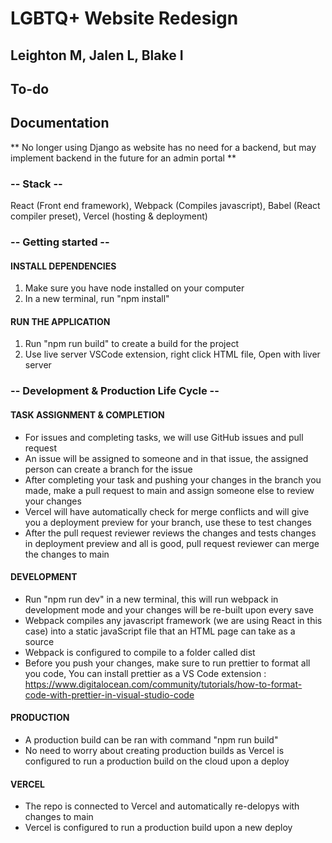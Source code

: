 # LGBTQ+ Website Redesign

## Leighton M, Jalen L, Blake I

## To-do


## Documentation

** No longer using Django as website has no need for a backend, but may implement backend in the future for an admin portal **

### -- Stack -- 

React (Front end framework), Webpack (Compiles javascript), Babel (React compiler preset), Vercel (hosting & deployment)

### -- Getting started -- 

#### INSTALL DEPENDENCIES
1. Make sure you have node installed on your computer
2. In a new terminal, run "npm install"

#### RUN THE APPLICATION

1. Run "npm run build" to create a build for the project
2. Use live server VSCode extension, right click HTML file, Open with liver server

### -- Development & Production Life Cycle --

#### TASK ASSIGNMENT & COMPLETION

- For issues and completing tasks, we will use GitHub issues and pull request
- An issue will be assigned to someone and in that issue, the assigned person can create a branch for the issue
- After completing your task and pushing your changes in the branch you made, make a pull request to main and assign someone else to review your changes
- Vercel will have automatically check for merge conflicts and will give you a deployment preview for your branch, use these to test changes
- After the pull request reviewer reviews the changes and tests changes in deployment preview and all is good, pull request reviewer can merge the changes to main

#### DEVELOPMENT

- Run "npm run dev" in a new terminal, this will run webpack in development mode and your changes will be re-built upon every save
- Webpack compiles any javascript framework (we are using React in this case) into a static javaScript file that an HTML page can take as a source
- Webpack is configured to compile to a folder called dist
- Before you push your changes, make sure to run prettier to format all you code, You can install prettier as a VS Code extension : https://www.digitalocean.com/community/tutorials/how-to-format-code-with-prettier-in-visual-studio-code

#### PRODUCTION

- A production build can be ran with command "npm run build"
- No need to worry about creating production builds as Vercel is configured to run a production build on the cloud upon a deploy


#### VERCEL

- The repo is connected to Vercel and automatically re-delopys with changes to main
- Vercel is configured to run a production build upon a new deploy






